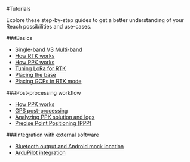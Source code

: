 #Tutorials

Explore these step-by-step guides to get a better understanding of your Reach possibilities and use-cases.

###Basics

* [Single-band VS Multi-band](common/tutorials/single-multi.md)
* [How RTK works](common/tutorials/rtk-introduction.md)
* [How PPK works](common/tutorials/ppk-introduction.md)
* [Tuning LoRa for RTK](common/tutorials/tuning-lora.md)
* [Placing the base](common/tutorials/placing-the-base.md)
* [Placing GCPs in RTK mode](common/tutorials/placing-gcps.md)

###Post-processing workflow

* [How PPK works](common/tutorials/ppk-introduction.md)
* [GPS post-processing](common/tutorials/gps-post-processing.md)
* [Analyzing PPK solution and logs](common/tutorials/analyzing-logs.md)
* [Precise Point Positioning (PPP)](common/tutorials/ppp-introduction.md) 

###Integration with external software

* [Bluetooth output and Android mock location](common/tutorials/mock-location.md)
* [ArduPilot integration](ardupilot-integration.md)
